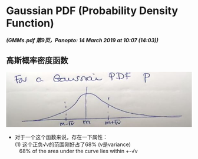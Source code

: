 # Gaussian PDF (Probability Density Function)

***(GMMs.pdf 第9页，Panopto: 14 March 2019 at 10:07 (14:03))***

## 高斯概率密度函数

![](./img/gauPDF.JPG)  

* 对于一个这个函数来说，存在一下属性：  
(1) 这个正负√v的范围刚好占了68% (v是variance)  
&nbsp;&nbsp;&nbsp;68% of the area under the curve lies within +-√v  
